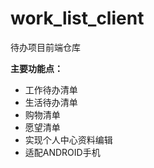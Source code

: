 # work_list_client
待办项目前端仓库

**主要功能点：**

- 工作待办清单
- 生活待办清单
- 购物清单
- 愿望清单
- 实现个人中心资料编辑
- 适配ANDROID手机

